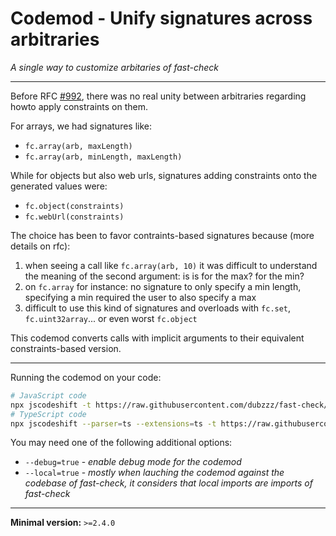 # Codemod - Unify signatures across arbitraries
_A single way to customize arbitaries of fast-check_

---

Before RFC [#992](https://github.com/dubzzz/fast-check/issues/992), there was no real unity between arbitraries regarding howto apply constraints on them.

For arrays, we had signatures like:
- `fc.array(arb, maxLength)`
- `fc.array(arb, minLength, maxLength)`

While for objects but also web urls, signatures adding constraints onto the generated values were:
- `fc.object(constraints)`
- `fc.webUrl(constraints)`

The choice has been to favor contraints-based signatures because (more details on rfc):
1. when seeing a call like `fc.array(arb, 10)` it was difficult to understand the meaning of the second argument: is is for the max? for the min?
2. on `fc.array` for instance: no signature to only specify a min length, specifying a min required the user to also specify a max
3. difficult to use this kind of signatures and overloads with `fc.set`, `fc.uint32array`... or even worst `fc.object`

This codemod converts calls with implicit arguments to their equivalent constraints-based version.

---

Running the codemod on your code:

```sh
# JavaScript code
npx jscodeshift -t https://raw.githubusercontent.com/dubzzz/fast-check/main/codemods/unify-signatures/transform.cjs <path_to_code>
# TypeScript code
npx jscodeshift --parser=ts --extensions=ts -t https://raw.githubusercontent.com/dubzzz/fast-check/main/codemods/unify-signatures/transform.cjs <path_to_code>
```

You may need one of the following additional options:
- `--debug=true` - _enable debug mode for the codemod_
- `--local=true` - _mostly when lauching the codemod against the codebase of fast-check, it considers that local imports are imports of fast-check_

---

**Minimal version:** `>=2.4.0`